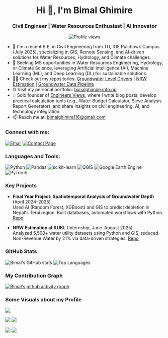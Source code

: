 <!-- Header with centered name and bio -->
<h1 align="center">Hi 👋, I'm Bimal Ghimire</h1>
<h3 align="center">Civil Engineer | Water Resources Enthusiast | AI Innovator</h3>

<p align="center">
  <img src="https://komarev.com/ghpvc/?username=BimalGhimire38&label=Profile%20views&color=0e75b6&style=flat" alt="Profile views" />
</p>

- 🌱 I'm a recent B.E. in Civil Engineering from TU, IOE Pulchowk Campus (July 2025), specializing in GIS, Remote Sensing, and AI-driven solutions for Water Resources, Hydrology, and Climate challenges.
- 🔭 Seeking MS opportunities in Water Resources Engineering, Hydrology, or Climate Science, leveraging Artificial Intelligence (AI), Machine Learning (ML), and Deep Learning (DL) for sustainable solutions.
- 👨‍💻 Check out my repositories: [Groundwater Level Drivers](https://github.com/BimalGhimire38/Machine_Learning-Application-in-Ground-Water-Level-Drivers) | [NRW Estimation](https://github.com/BimalGhimire38/NRW-Estimation-and-Scenario-Analysis) | [Groundwater Data Pipeline](https://github.com/BimalGhimire38/gw-data-filter-clean-merge)
- 🌐 Visit my personal portfolio: [bimalghimire.info.np](https://bimalghimire.info.np/)
- 💡 Solo founder of [Engineers Views](https://engineersviews.com/), where I write blog posts, develop practical calculation tools (e.g., Water Budget Calculator, Sieve Analysis Report Generator), and share insights on civil engineering, AI, and technology integration.
- 📫 Reach me at: bimalghimire116@gmail.com

<h3 align="left">Connect with me:</h3>
<p align="left">
  <a href="mailto:bimalghimire116@gmail.com"><img src="https://img.shields.io/badge/Email-Contact-blue?style=flat&logo=gmail" alt="Email" /></a>
  <a href="https://engineersviews.com/contact/"><img src="https://img.shields.io/badge/Contact%20Page-Visit-blue?style=flat" alt="Contact Page" /></a>
</p>

<h3 align="left">Languages and Tools:</h3>
<p align="left">
  <img src="https://img.shields.io/badge/Python-Expert-yellow?style=flat&logo=python" alt="Python" />
  <img src="https://img.shields.io/badge/Pandas-Data%20Analysis-blue?style=flat&logo=pandas" alt="Pandas" />
  <img src="https://img.shields.io/badge/scikit--learn-ML-orange?style=flat&logo=scikitlearn" alt="scikit-learn" />
  <img src="https://img.shields.io/badge/QGIS-GIS-green?style=flat&logo=qgis" alt="QGIS" />
  <img src="https://img.shields.io/badge/Google%20Earth%20Engine-Remote%20Sensing-brightgreen?style=flat&logo=google-earth" alt="Google Earth Engine" />
  <img src="https://img.shields.io/badge/PyTorch-DL-red?style=flat&logo=pytorch" alt="PyTorch" />
</p>

### Key Projects
- **Final Year Project: Spatiotemporal Analysis of Groundwater Depth** (April 2024–2025)  
  Used AI (Random Forest, XGBoost) and GIS to predict depletion in Nepal's Terai region. Built databases, automated workflows with Python. [Repo](https://github.com/BimalGhimire38/Machine_Learning-Application-in-Ground-Water-Level-Drivers)

- **NRW Estimation at KUKL** (Internship, June–August 2025)  
  Analyzed 5,500+ water utility datasets using Python and GIS; reduced Non-Revenue Water by 21% via data-driven strategies. [Repo](https://github.com/BimalGhimire38/NRW-Estimation-and-Scenario-Analysis)

### GitHub Stats
![Bimal's GitHub stats](https://github-readme-stats.vercel.app/api?username=BimalGhimire38&show_icons=true&theme=radical)
![Top Languages](https://github-readme-stats.vercel.app/api/top-langs/?username=BimalGhimire38&layout=compact&theme=radical)

### My Contribution Graph
[![Bimal's github activity graph](https://github-readme-activity-graph.vercel.app/graph?username=BimalGhimire38&bg_color=fffff0&color=708090&line=24292e&point=24292e&area=true&border_color=ff0000)](https://github.com/ashutosh00710/github-readme-activity-graph)

### Some Visuals about my Profile
![](http://github-profile-summary-cards.vercel.app/api/cards/profile-details?username=BimalGhimire38&theme=aura)

![](http://github-profile-summary-cards.vercel.app/api/cards/stats?username=BimalGhimire38&theme=aura)
![](http://github-profile-summary-cards.vercel.app/api/cards/productive-time?username=BimalGhimire38&theme=aura&utcOffset=8)

![](http://github-profile-summary-cards.vercel.app/api/cards/repos-per-language?username=BimalGhimire38&theme=aura)
![](http://github-profile-summary-cards.vercel.app/api/cards/most-commit-language?username=BimalGhimire38&theme=aura)
